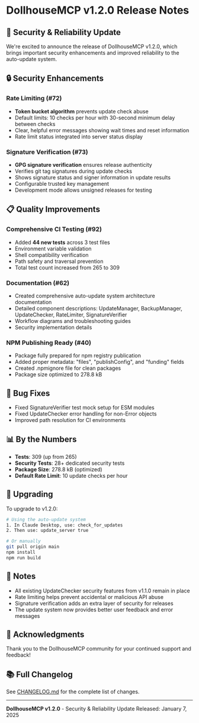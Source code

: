 # DollhouseMCP v1.2.0 Release Notes

## 🎉 Security & Reliability Update

We're excited to announce the release of DollhouseMCP v1.2.0, which brings important security enhancements and improved reliability to the auto-update system.

## 🔒 Security Enhancements

### Rate Limiting (#72)
- **Token bucket algorithm** prevents update check abuse
- Default limits: 10 checks per hour with 30-second minimum delay between checks
- Clear, helpful error messages showing wait times and reset information
- Rate limit status integrated into server status display

### Signature Verification (#73)
- **GPG signature verification** ensures release authenticity
- Verifies git tag signatures during update checks
- Shows signature status and signer information in update results
- Configurable trusted key management
- Development mode allows unsigned releases for testing

## 📋 Quality Improvements

### Comprehensive CI Testing (#92)
- Added **44 new tests** across 3 test files
- Environment variable validation
- Shell compatibility verification
- Path safety and traversal prevention
- Total test count increased from 265 to 309

### Documentation (#62)
- Created comprehensive auto-update system architecture documentation
- Detailed component descriptions: UpdateManager, BackupManager, UpdateChecker, RateLimiter, SignatureVerifier
- Workflow diagrams and troubleshooting guides
- Security implementation details

### NPM Publishing Ready (#40)
- Package fully prepared for npm registry publication
- Added proper metadata: "files", "publishConfig", and "funding" fields
- Created .npmignore file for clean packages
- Package size optimized to 278.8 kB

## 🐛 Bug Fixes

- Fixed SignatureVerifier test mock setup for ESM modules
- Fixed UpdateChecker error handling for non-Error objects
- Improved path resolution for CI environments

## 📊 By the Numbers

- **Tests**: 309 (up from 265)
- **Security Tests**: 28+ dedicated security tests
- **Package Size**: 278.8 kB (optimized)
- **Default Rate Limit**: 10 update checks per hour

## 🚀 Upgrading

To upgrade to v1.2.0:

```bash
# Using the auto-update system
1. In Claude Desktop, use: check_for_updates
2. Then use: update_server true

# Or manually
git pull origin main
npm install
npm run build
```

## 📝 Notes

- All existing UpdateChecker security features from v1.1.0 remain in place
- Rate limiting helps prevent accidental or malicious API abuse
- Signature verification adds an extra layer of security for releases
- The update system now provides better user feedback and error messages

## 🙏 Acknowledgments

Thank you to the DollhouseMCP community for your continued support and feedback!

## 📚 Full Changelog

See [CHANGELOG.md](https://github.com/DollhouseMCP/mcp-server/blob/main/CHANGELOG.md) for the complete list of changes.

---

**DollhouseMCP v1.2.0** - Security & Reliability Update
Released: January 7, 2025